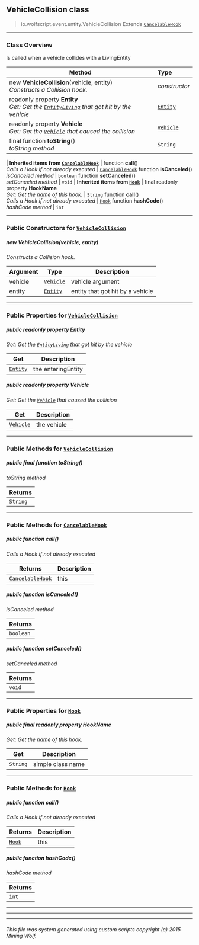 ## VehicleCollision __class__

>io.wolfscript.event.entity.VehicleCollision
>Extends [`CancelableHook`](../../hook/CancelableHook.md)

---

### Class Overview

Is called when a vehicle collides with a LivingEntity

Method | Type   
--- | :--- 
new __VehicleCollision__(vehicle, entity) <br> _Constructs a Collision hook._ | _constructor_
 readonly property __Entity__ <br> _Get: Get the [`EntityLiving`](../../api/entity/living/EntityLiving.md) that got hit by the vehicle_ | [`Entity`](../../api/entity/Entity.md)
 readonly property __Vehicle__ <br> _Get: Get the [`Vehicle`](../../api/entity/vehicle/Vehicle.md) that caused the collision_ | [`Vehicle`](../../api/entity/vehicle/Vehicle.md)
final function __toString__() <br> _toString method_ | `String`
 |
__Inherited items from [`CancelableHook`](../../hook/CancelableHook.md)__ |
 function __call__() <br> _Calls a Hook if not already executed_ | [`CancelableHook`](../../hook/CancelableHook.md)
 function __isCanceled__() <br> _isCanceled method_ | `boolean`
 function __setCanceled__() <br> _setCanceled method_ | `void`
 |
__Inherited items from [`Hook`](../../hook/Hook.md)__ |
final readonly property __HookName__ <br> _Get: Get the name of this hook._ | `String`
 function __call__() <br> _Calls a Hook if not already executed_ | [`Hook`](../../hook/Hook.md)
 function __hashCode__() <br> _hashCode method_ | `int`







---

### Public Constructors for [`VehicleCollision`](VehicleCollision.md)

##### <a id='vehiclecollision'></a>new __VehicleCollision__(vehicle, entity) 

_Constructs a Collision hook._

Argument | Type | Description  
--- | --- | --- 
vehicle | [`Vehicle`](../../api/entity/vehicle/Vehicle.md) | vehicle argument
entity | [`Entity`](../../api/entity/Entity.md) | entity that got hit by a vehicle

---

### Public Properties for [`VehicleCollision`](VehicleCollision.md)

##### <a id='entity'></a>public  readonly property __Entity__

_Get: Get the [`EntityLiving`](../../api/entity/living/EntityLiving.md) that got hit by the vehicle_

Get | Description
--- | --- 
[`Entity`](../../api/entity/Entity.md) | the enteringEntity



##### <a id='vehicle'></a>public  readonly property __Vehicle__

_Get: Get the [`Vehicle`](../../api/entity/vehicle/Vehicle.md) that caused the collision_

Get | Description
--- | --- 
[`Vehicle`](../../api/entity/vehicle/Vehicle.md) | the vehicle



---

### Public Methods for [`VehicleCollision`](VehicleCollision.md)

##### <a id='tostring'></a>public final function __toString__()

_toString method_

Returns | 
--- | 
`String` |


---

### Public Methods for [`CancelableHook`](../../hook/CancelableHook.md)

##### <a id='call'></a>public  function __call__()

_Calls a Hook if not already executed_

Returns | Description
--- | --- 
[`CancelableHook`](../../hook/CancelableHook.md) | this


##### <a id='iscanceled'></a>public  function __isCanceled__()

_isCanceled method_

Returns | 
--- | 
`boolean` |


##### <a id='setcanceled'></a>public  function __setCanceled__()

_setCanceled method_

Returns | 
--- | 
`void` |


---

### Public Properties for [`Hook`](../../hook/Hook.md)

##### <a id='hookname'></a>public final readonly property __HookName__

_Get: Get the name of this hook._

Get | Description
--- | --- 
`String` | simple class name



---

### Public Methods for [`Hook`](../../hook/Hook.md)

##### <a id='call'></a>public  function __call__()

_Calls a Hook if not already executed_

Returns | Description
--- | --- 
[`Hook`](../../hook/Hook.md) | this


##### <a id='hashcode'></a>public  function __hashCode__()

_hashCode method_

Returns | 
--- | 
`int` |


---


---


---


###### This file was system generated using custom scripts copyright (c) 2015 Mining Wolf.
	

